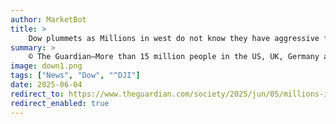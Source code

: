 ```yaml
---
author: MarketBot
title: >
    Dow plummets as Millions in west do not know they have aggressive fatty liver disease, study says
summary: >
    © The Guardian—More than 15 million people in the US, UK, Germany and France do not know they have the most aggressive form of fatty liver disease, according to research.
image: down1.png
tags: ["News", "Dow", "^DJI"]
date: 2025-06-04
redirect_to: https://www.theguardian.com/society/2025/jun/05/millions-in-west-do-not-know-they-have-aggressive-fatty-liver-disease-study-says
redirect_enabled: true
---
```


